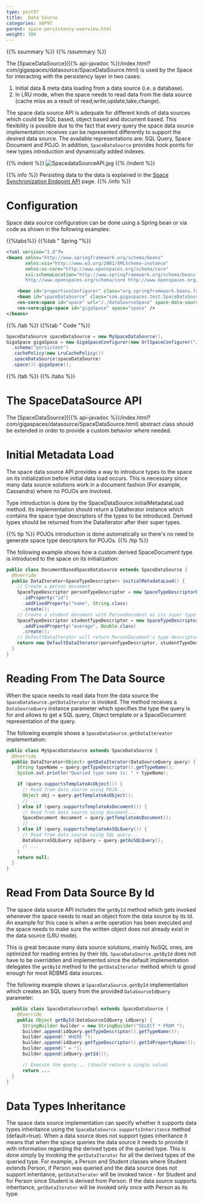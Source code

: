 ```yaml
---
type: post97
title:  Data Source
categories: XAP97
parent: space-persistency-overview.html
weight: 300
---
```



{{% ssummary %}} {{% /ssummary %}}



The [SpaceDataSource]({{% api-javadoc %}}/index.html?com/gigaspaces/datasource/SpaceDataSource.html) is used by the Space for interacting with the persistency layer in two cases:

1. Initial data & meta data loading from a data source (i.e. a database).
1. In LRU mode, when the space needs to read data from the data source (cache miss as a result of read,write,update,take,change).

The space data source API is adequate for different kinds of data sources which could be SQL based, object based and document based. This flexibility is possible due to the fact that every query the space data source implementation receives can be represented differently to support the desired data source. The available representations are: SQL Query, Space Document and POJO. In addition, `SpaceDataSource` provides hook points for new types introduction and dynamically added indexes.

{{% indent %}}
![SpacedataSourceAPI.jpg](/attachment_files/SpacedataSourceAPI.jpg)
{{% /indent %}}

{{% info %}}
Persisting data to the data is explained in the [Space Synchronization Endpoint API](./space-synchronization-endpoint-api.html) page.
{{% /info %}}

# Configuration

Space data source configuration can be done using a Spring bean or via code as shown in the following examples:

{{%tabs%}}
{{%tab "  Spring "%}}


```xml
<?xml version="1.0"?>
<beans xmlns="http://www.springframework.org/schema/beans"
       xmlns:xsi="http://www.w3.org/2001/XMLSchema-instance"
       xmlns:os-core="http://www.openspaces.org/schema/core"
       xsi:schemaLocation="http://www.springframework.org/schema/beans http://www.springframework.org/schema/beans/spring-beans-3.1.xsd
       http://www.openspaces.org/schema/core http://www.openspaces.org/schema/{{% currentversion %}}/core/openspaces-core.xsd">

    <bean id="propertiesConfigurer" class="org.springframework.beans.factory.config.PropertyPlaceholderConfigurer"/>
    <bean id="spaceDataSource" class="com.gigaspaces.test.SpaceDataSourceImpl" />
    <os-core:space id="space" url="/./dataSourceSpace" space-data-source="spaceDataSource"  />
    <os-core:giga-space id="gigaSpace" space="space" />
</beans>
```

{{% /tab %}}
{{%tab "  Code "%}}


```java
SpaceDataSource spaceDataSource = new MySpaceDataSource();
GigaSpace gigaSpace = new GigaSpaceConfigurer(new UrlSpaceConfigurer("/./space")
  .schema("persistent")
  .cachePolicy(new LruCachePolicy())
  .spaceDataSource(spaceDataSource)
  .space()).gigaSpace();
```

{{% /tab %}}
{{% /tabs %}}

# The SpaceDataSource API

The [SpaceDataSource]({{% api-javadoc %}}/index.html?com/gigaspaces/datasource/SpaceDataSource.html) abstract class should be extended in order to provide a custom behavior where needed.

# Initial Metadata Load

The space data source API provides a way to introduce types to the space on its initialization before initial data load occurs. This is necessary since many data source solutions work in a document fashion (For example, Cassandra) where no POJOs are involved.

Type introduction is done by the SpaceDataSource.initialMetadataLoad method. Its implementation should return a DataIterator instance which contains the space type descriptors of the types to be introduced. Derived types should be returned from the DataIterator after their super types.

{{% tip %}}
POJOs introduction is done automatically so there's no need to generate space type descriptors for POJOs.
{{% /tip %}}

The following example shows how a custom derived SpaceDocument type is introduced to the space on its initialization:


```java
public class DocumentBasedSpaceDataSource extends SpaceDataSource {
  @Override
  public DataIterator<SpaceTypeDescriptor> initialMetadataLoad() {
    // Create a person document
    SpaceTypeDescriptor personTypeDescriptor = new SpaceTypeDescriptorBuilder("PersonDocument")
      .idProperty("id")
      .addFixedProperty("name", String.class)
      .create();
    // Create a student document with PersonDocument as its super type
    SpaceTypeDescriptor studentTypeDescriptor = new SpaceTypeDescriptorBuilder("StudentDocument", personTypeDescriptor)
      .addFixedProperty("average", Double.class)
      .create();
    // DefaultDataIterator will return PersonDocument's type descriptor first
    return new DefaultDataIterator(personTypeDescriptor, studentTypeDescriptor);
  }
}
```

# Reading From The Data Source

When the space needs to read data from the data source the `SpaceDataSource.getDataIterator` is invoked. The method receives a `DataSourceQuery` instance parameter which specifies the type the query is for and allows to get a SQL query, Object template or a SpaceDocument representation of the query.

The following example shows a `SpaceDataSource.getDataItereator` implementation:


```java
public class MySpaceDataSource extends SpaceDataSource {
  @Override
  public DataIterator<Object> getDataIterator(DataSourceQuery query) {
    String typeName = query.getTypeDescriptor().getTypeName();
    System.out.println("Queried type name is: " + typeName);

    if (query.supportsTemplateAsObject()) {
      // Read from data source using POJO...
      Object obj = query.getTemplateAsObject();
      // ...
    } else if (query.supportsTemplateAsDocument()) {
      // Read from data source using document...
      SpaceDocument document = query.getTemplateAsDocument();
      // ...
    } else if (query.supportsTemplateAsSQLQuery()) {
      // Read from data source using SQL query...
      DataSourceSQLQuery sqlQuery = query.getAsSQLQuery();
      // ...
    }
    return null;
  }
}
```

# Read From Data Source By Id

The space data source API includes the `getById` method which gets invoked whenever the space needs to read an object from the data source by its Id. An example for this case is when a write operation has been executed and the space needs to make sure the written object does not already exist in the data source (LRU mode).

This is great because many data source solutions, mainly NoSQL ones, are optimized for reading entries by their Ids. `SpaceDataSource.getById` does not have to be overridden and implemented since the default implementation delegates the `getById` method to the `getDataIterator` method which is good enough for most RDBMS data sources.

The following example shows a `SpaceDataSource.getById` implementation which creates an SQL query from the provided `DataSourceIdQuery` parameter:


```java
  public class SpaceDataSourceImpl extends SpaceDataSource {
    @Override
    public Object getById(DataSourceIdQuery idQuery) {
      StringBuilder builder = new StringBuilder("SELECT * FROM ");
      builder.append(idQuery.getTypeDescriptor().getTypeName());
      builder.append(" WHERE ");
      builder.append(idQuery.getTypeDescriptor().getIdPropertyName());
      builder.append(" = ");
      builder.append(idQuery.getId());

      // Execute the query... (should return a single value)
      return ...
  }
}
```

# Data Types Inheritance

The space data source implementation can specify whether it supports data types inheritance using the `SpaceDataSource.supportsInheritance` method (default=true).
When a data source does not support types inheritance it means that when the space queries the data source it needs to provide it with information regarding the derived types of the queried type. This is done simply by invoking the `getDataIterator` for all the derived types of the queried type. For example, a Person and Student classes where Student extends Person, if Person was queried and the data source does not support inheritance, `getDataIterator` will be invoked twice - for Student and for Person since Student is derived from Person. If the data source supports inheritance, `getDataIterator` will be invoked only once with Person as its type.
